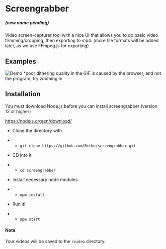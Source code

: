 # Screengrabber
##### (new name pending)

Video screen-capturer tool with a nice UI that allows you to do basic video trimming/cropping, then exporting to mp4.
(more file formats will be added later, as we use FFmpeg.js for exporting)


## Examples

![Demo](assets/demo.gif)
*poor dithering quality in the GIF is caused by the browser, and not the program; try zooming in

## Installation

You must download Node.js before you can install screengrabber (version 12 or higher)

https://nodejs.org/en/download/

- Clone the directory with

- - `git clone https://github.com/Birbe/screengrabber.git`
- CD into it

- - `cd screengrabber`
- Install necessary node modules

- - `npm install`

- Run it!
- - `npm start`

#### Note
Your videos will be saved to the `/video` directory.
